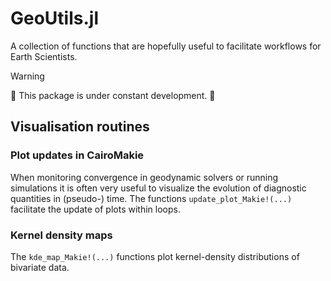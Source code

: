 # GeoUtils.jl

A collection of functions that are hopefully useful to facilitate workflows for Earth Scientists.

> [!WARNING]
> 🚧 This package is under constant development. 🚧

## Visualisation routines
### Plot updates in CairoMakie
When monitoring convergence in geodynamic solvers or running simulations it is often very useful to visualize the evolution of diagnostic quantities in (pseudo-) time. The functions `update_plot_Makie!(...)` facilitate the update of plots within loops.

### Kernel density maps
The `kde_map_Makie!(...)` functions plot kernel-density distributions of bivariate data.
